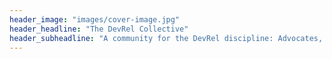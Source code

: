 ```yaml
---
header_image: "images/cover-image.jpg"
header_headline: "The DevRel Collective"
header_subheadline: "A community for the DevRel discipline: Advocates, Community Managers, Evangelists"
---
```


